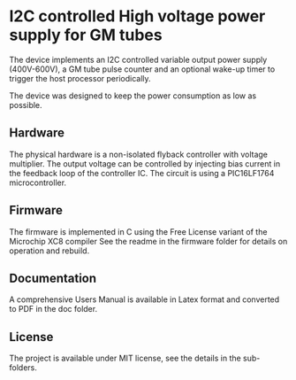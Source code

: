 # I2C controlled High voltage power supply for GM tubes

The device implements an I2C controlled variable output power supply (400V-600V), 
a GM tube pulse counter and an optional wake-up timer to trigger the host processor periodically.

The device was designed to keep the power consumption as low as possible. 

## Hardware

The physical hardware is a non-isolated flyback controller with 
voltage multiplier. The output voltage can be controlled by injecting bias current in the feedback loop of the controller IC. The circuit is using a PIC16LF1764 microcontroller.

## Firmware

The firmware is implemented in C using the Free License variant of the 
Microchip XC8 compiler 
See the readme in the firmware folder for details on operation and rebuild.

## Documentation

A comprehensive Users Manual is available in Latex format and converted to PDF in the doc folder.


## License

The project is available under MIT license, see the details in the sub-folders.

